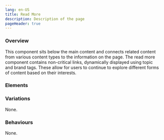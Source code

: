 ```yaml
---
lang: en-US
title: Read More
description: Description of the page
pageHeader: true
---
```


### Overview
This component sits below the main content and connects related content from various content types to the information on the page. The read more component contains non-critical links, dynamically displayed using topic and brand tags. These allow for users to continue to explore different forms of content based on their interests.

### Elements
<PreviewImage :image="$withBase('/images/read-more.png')" :contents="[{ x: 10, y: 2, title: 'Title', text: 'Read more title' }, { x: 3, y: 25, title: 'Label', text: 'Read more label' }, { x: 10, y: 40, title: 'Divider', text: 'Read more divider' }]">
<template #code>
<CodeGroup>
  <CodeGroupItem title="HTML">

```html
<div class="read-more" :class="classes">
    <div class="heading-medium mt-3 mb-3">Read more</div>
    <ul>
        <li><a href="#" class="link-icon link-secondary">Link<span v-html="linkArrowRight"></span></a></li>
        <li><a href="#" class="link-icon link-secondary">Link<span v-html="linkArrowRight"></span></a></li>
        <li><a href="#" class="link-icon link-secondary">Link<span v-html="linkArrowRight"></span></a></li>
    </ul>
</div>
```

  </CodeGroupItem>
</CodeGroup>
</template>
</PreviewImage>

### Variations
None.

### Behaviours
None.


